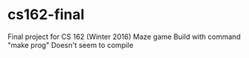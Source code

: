 # cs162-final
Final project for CS 162 (Winter 2016)
Maze game
Build with command "make prog"
Doesn't seem to compile
